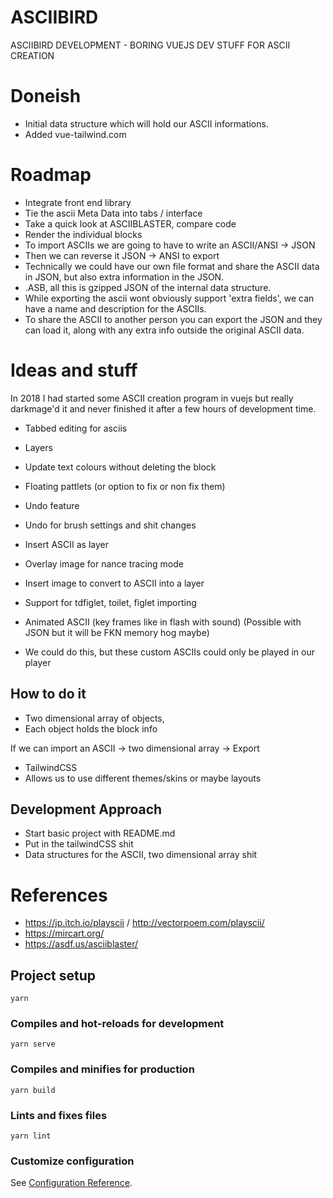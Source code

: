 # ASCIIBIRD

ASCIIBIRD DEVELOPMENT - BORING VUEJS DEV STUFF FOR ASCII CREATION

# Doneish

* Initial data structure which will hold our ASCII informations.
* Added vue-tailwind.com

# Roadmap

 * Integrate front end library 
 * Tie the ascii Meta Data into tabs / interface
 * Take a quick look at ASCIIBLASTER, compare code
 * Render the individual blocks
 * To import ASCIIs we are going to have to write an ASCII/ANSI -> JSON
 * Then we can reverse it JSON -> ANSI to export
 * Technically we could have our own file format and share the ASCII data in JSON, but also extra information in the JSON.
  * .ASB, all this is gzipped JSON of the internal data structure.
  * While exporting the ascii wont obviously support 'extra fields', we can have a name and description for the ASCIIs.
  * To share the ASCII to another person you can export the JSON and they can load it, along with any extra info outside the original ASCII data.

# Ideas and stuff

In 2018 I had started some ASCII creation program in vuejs but really darkmage'd it and never finished it after a few hours of development time.

* Tabbed editing for asciis
* Layers
* Update text colours without deleting the block
* Floating pattlets (or option to fix or non fix them)
* Undo feature
* Undo for brush settings and shit changes
* Insert ASCII as layer
* Overlay image for nance tracing mode
* Insert image to convert to ASCII into a layer
* Support for tdfiglet, toilet, figlet importing

* Animated ASCII (key frames like in flash with sound) (Possible with JSON but it will be FKN memory hog maybe)
 * We could do this, but these custom ASCIIs could only be played in our player

## How to do it

* Two dimensional array of objects,
 * Each object holds the block info

If we can import an ASCII -> two dimensional array -> Export

* TailwindCSS
 * Allows us to use different themes/skins or maybe layouts

## Development Approach

* Start basic project with README.md
* Put in the tailwindCSS shit
* Data structures for the ASCII, two dimensional array shit

# References

* https://jp.itch.io/playscii / http://vectorpoem.com/playscii/
* https://mircart.org/
* https://asdf.us/asciiblaster/

## Project setup
```
yarn
```

### Compiles and hot-reloads for development
```
yarn serve
```

### Compiles and minifies for production
```
yarn build
```

### Lints and fixes files
```
yarn lint
```

### Customize configuration
See [Configuration Reference](https://cli.vuejs.org/config/).
